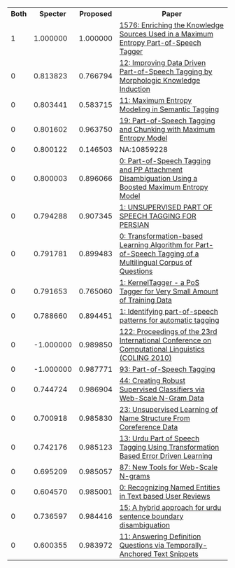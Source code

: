 <html><table><tr>
<th>Both</th>
<th>Specter</th>
<th>Proposed</th>
<th>Paper</th>
</tr>
<tr>
<td>1</td>
<td>1.000000</td>
<td>1.000000</td>
<td><a href="https://www.semanticscholar.org/paper/1504a9d5829033a8cb4cf37b8bb13dfd4baddc7b">1576: Enriching the Knowledge Sources Used in a Maximum Entropy Part-of-Speech Tagger</a></td>
</tr>
<tr>
<td>0</td>
<td>0.813823</td>
<td>0.766794</td>
<td><a href="https://www.semanticscholar.org/paper/1e50483a96fdb0eebe992bc120dc80afe08c6f0b">12: Improving Data Driven Part-of-Speech Tagging by Morphologic Knowledge Induction</a></td>
</tr>
<tr>
<td>0</td>
<td>0.803441</td>
<td>0.583715</td>
<td><a href="https://www.semanticscholar.org/paper/2e11d4c492b52d56bca01a21a74981b1087c444f">11: Maximum Entropy Modeling in Semantic Tagging</a></td>
</tr>
<tr>
<td>0</td>
<td>0.801602</td>
<td>0.963750</td>
<td><a href="https://www.semanticscholar.org/paper/0901ed5f6119995ccd65a2c2b68978e84402d25d">19: Part-of-Speech Tagging and Chunking with Maximum Entropy Model</a></td>
</tr>
<tr>
<td>0</td>
<td>0.800122</td>
<td>0.146503</td>
<td>NA:10859228</td>
</tr>
<tr>
<td>0</td>
<td>0.800003</td>
<td>0.896066</td>
<td><a href="https://www.semanticscholar.org/paper/e1928f318ff7771f70a5d8e8197b1720da7c74b0">0: Part-of-Speech Tagging and PP Attachment Disambiguation Using a Boosted Maximum Entropy Model</a></td>
</tr>
<tr>
<td>0</td>
<td>0.794288</td>
<td>0.907345</td>
<td><a href="https://www.semanticscholar.org/paper/1ac0df71abf3bd6b92bb5dc01f632b50591735bc">1: UNSUPERVISED PART OF SPEECH TAGGING FOR PERSIAN</a></td>
</tr>
<tr>
<td>0</td>
<td>0.791781</td>
<td>0.899483</td>
<td><a href="https://www.semanticscholar.org/paper/3961d4b4264e6e51284b6f8ec05ae84475f8cc24">0: Transformation-based Learning Algorithm for Part-of-Speech Tagging of a Multilingual Corpus of Questions</a></td>
</tr>
<tr>
<td>0</td>
<td>0.791653</td>
<td>0.765060</td>
<td><a href="https://www.semanticscholar.org/paper/8fffaf3978a87f0978ba11b44cbcf4b6b2564d56">1: KernelTagger - a PoS Tagger for Very Small Amount of Training Data</a></td>
</tr>
<tr>
<td>0</td>
<td>0.788660</td>
<td>0.894451</td>
<td><a href="https://www.semanticscholar.org/paper/a088bf9904762296009d6076c4f1fd5aeae58030">1: Identifying part-of-speech patterns for automatic tagging</a></td>
</tr>
<tr>
<td>0</td>
<td>-1.000000</td>
<td>0.989850</td>
<td><a href="https://www.semanticscholar.org/paper/256f1cfacc57b152480e95237b626349e6147a59">122: Proceedings of the 23rd International Conference on Computational Linguistics (COLING 2010)</a></td>
</tr>
<tr>
<td>0</td>
<td>-1.000000</td>
<td>0.987771</td>
<td><a href="https://www.semanticscholar.org/paper/8ef3d91fc0dd417cc4b35f3eb908bcc581869433">93: Part-of-Speech Tagging</a></td>
</tr>
<tr>
<td>0</td>
<td>0.744724</td>
<td>0.986904</td>
<td><a href="https://www.semanticscholar.org/paper/88f56fc68d70181c954ed7890912960848e3e916">44: Creating Robust Supervised Classifiers via Web-Scale N-Gram Data</a></td>
</tr>
<tr>
<td>0</td>
<td>0.700918</td>
<td>0.985830</td>
<td><a href="https://www.semanticscholar.org/paper/e20839907f9726898724b5e0406e4b62b6aaa0a1">23: Unsupervised Learning of Name Structure From Coreference Data</a></td>
</tr>
<tr>
<td>0</td>
<td>0.742176</td>
<td>0.985123</td>
<td><a href="https://www.semanticscholar.org/paper/021d642c30c02d4a90687e2d242c7b7ae135b45a">13: Urdu Part of Speech Tagging Using Transformation Based Error Driven Learning</a></td>
</tr>
<tr>
<td>0</td>
<td>0.695209</td>
<td>0.985057</td>
<td><a href="https://www.semanticscholar.org/paper/881782d11dd4babf4fa5156d57504ce093c5aa8e">87: New Tools for Web-Scale N-grams</a></td>
</tr>
<tr>
<td>0</td>
<td>0.604570</td>
<td>0.985001</td>
<td><a href="https://www.semanticscholar.org/paper/bac99d55b00ecf6865a0084728a9126a1b22ddf5">0: Recognizing Named Entities in Text based User Reviews</a></td>
</tr>
<tr>
<td>0</td>
<td>0.736597</td>
<td>0.984416</td>
<td><a href="https://www.semanticscholar.org/paper/50b59fd3f76126edc3b760c0fa3326ab17938636">15: A hybrid approach for urdu sentence boundary disambiguation</a></td>
</tr>
<tr>
<td>0</td>
<td>0.600355</td>
<td>0.983972</td>
<td><a href="https://www.semanticscholar.org/paper/5379a558ea464fa1c750cc3bd75e4e1e58e59444">11: Answering Definition Questions via Temporally-Anchored Text Snippets</a></td>
</tr>
</table></html>

